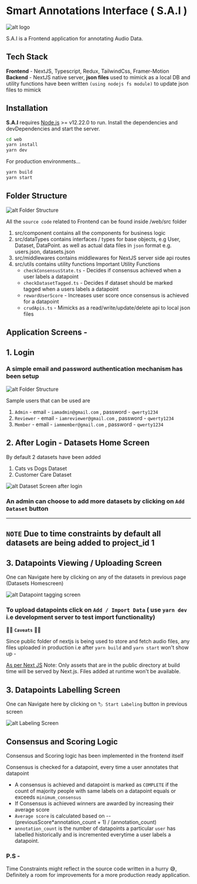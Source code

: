 # Smart Annotations Interface ( S.A.I )
![alt logo](https://github.com/absharma9796/smart-annotations/blob/master/web/public/psyduck.jpg)

S.A.I is a Frontend application for annotating Audio Data.

## Tech Stack
**Frontend** - NextJS, Typescript, Redux, TailwindCss, Framer-Motion
**Backend** - NextJS native server, **json files** used to mimick as a local DB and 
utility functions have been written `(using nodejs fs module)` to update json files to mimick

## Installation

**S.A.I** requires [Node.js](https://nodejs.org/)  >= v12.22.0 to run.
Install the dependencies and devDependencies and start the server.
```sh
cd web
yarn install
yarn dev
```

For production environments...

```sh
yarn build
yarn start
```

## Folder Structure

![alt Folder Structure](https://github.com/absharma9796/smart-annotations/blob/master/web/public/folder_structure.png)

All the `source code` related to Frontend can be found inside
/web/src folder

1. src/component contains all the components for business logic
2. src/dataTypes contains interfaces / types for base objects, e.g User, Dataset, DataPoint. 
   as well as actual data files in `json` format e.g. users.json, datasets.json
3. src/middlewares contains middlewares for NextJS server side api routes 
4. src/utils contains utility functions
    Important Utility Functions
      - `checkConsensusState.ts` - Decides if consensus achieved when a user labels a datapoint
      - `checkDatasetTagged.ts` - Decides if dataset should be marked tagged when a users labels a datapoint
      - `rewardUserScore` - Increases user score once consensus is achieved for a datapoint
      - `crudApis.ts` - Mimicks as a read/write/update/delete api to local json files

## Application Screens -

## 1. Login 
### A simple email and password authentication mechanism has been setup 

![alt Folder Structure](https://github.com/absharma9796/smart-annotations/blob/master/web/public/login_screen.png)

Sample users that can be used are
  1. `Admin` - email - `iamadmin@gmail.com` , password - `qwerty1234` 
  2. `Reviewer` - email - `iamreviewer@gmail.com` , password - `qwerty1234` 
  3. `Member` - email - `iammember@gmail.com` , password - `qwerty1234` 
  
## 2. After Login - Datasets Home Screen

By default 2 datasets have been added 
  1. Cats vs Dogs Dataset
  2. Customer Care Dataset
  
![alt Dataset Screen after login](https://github.com/absharma9796/smart-annotations/blob/master/web/public/dataset_screen.png)

### An admin can choose to add more datasets by clicking on `Add Dataset` button

---
`NOTE`
Due to time constraints by default all datasets are being added to project_id 1
---

## 3. Datapoints Viewing / Uploading Screen

One can Navigate here by clicking on any of the datasets in previous page (Datasets Homescreen)

![alt Datapoint tagging screen](https://github.com/absharma9796/smart-annotations/blob/master/web/public/datapoint_screen.png)

### To upload datapoints click on `Add / Import Data` ( use `yarn dev` i.e development server to test import functionality)
🚨🚨 **`Caveats`** 🚨🚨

Since public folder of nextjs is being used to store and fetch audio files,
any files uploaded in production i.e after `yarn build` and `yarn start` won't show up - 

[As per Next JS](https://nextjs.org/docs/basic-features/static-file-serving)
Note: Only assets that are in the public directory at build time will be served by Next.js. Files added at runtime won't be available.

## 3. Datapoints Labelling Screen

One can Navigate here by clicking on `🏷️ Start Labeling` button in previous screen

![alt Labeling Screen](https://github.com/absharma9796/smart-annotations/blob/master/web/public/datapoint_labeling_screen.png)
  

## Consensus and Scoring Logic 
Consensus and Scoring logic has been implemented in the frontend itself

Consensus is checked for a datapoint, every time a user annotates that datapoint

- A consensus is achieved and datapoint is marked as `COMPLETE` if 
the count of majority people with same labels on a datapoint equals or exceeds `minimum_consensus`
- If Consensus is achieved winners are awarded by increasing their average score
- `Average score` is calculated based on -- (previousScore*annotation_count + 1) / (annotation_count)
- `annotation_count` is the number of datapoints a particular `user` has labelled historically and is incremented everytime
a user labels a datapoint.


### P.S - 
Time Constraints might reflect in the source code written in a hurry 😅,
Definitely a room for improvements for a more production ready application.
